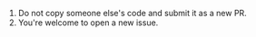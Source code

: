 1. Do not copy someone else's code and submit it as a new PR.
2. You're welcome to open a new issue.
 
